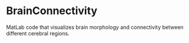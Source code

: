 # BrainConnectivity
MatLab code that visualizes brain morphology and connectivity between different cerebral regions.
